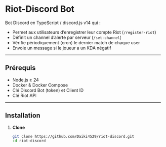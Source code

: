 # Riot-Discord Bot

Bot Discord en TypeScript / discord.js v14 qui :
- Permet aux utilisateurs d’enregistrer leur compte Riot (`/register-riot`)
- Définit un channel d’alerte par serveur (`/set-channel`)
- Vérifie périodiquement (cron) le dernier match de chaque user
- Envoie un message si le joueur a un KDA négatif

---

## Prérequis

- Node.js ≥ 24
- Docker & Docker Compose
- Clé Discord Bot (token) et Client ID
- Clé Riot API

---

## Installation

1. **Clone**  
   ```bash
   git clone https://github.com/Daiki4529/riot-discord.git
   cd riot-discord
